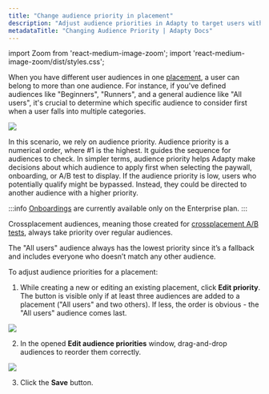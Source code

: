 ```yaml
---
title: "Change audience priority in placement"
description: "Adjust audience priorities in Adapty to target users with personalized offers."
metadataTitle: "Changing Audience Priority | Adapty Docs"
---
```


import Zoom from 'react-medium-image-zoom';
import 'react-medium-image-zoom/dist/styles.css';

When you have different user audiences in one [placement](placements), a user can belong to more than one audience. For instance, if you've defined audiences like "Beginners", "Runners", and a general audience like "All users", it's crucial to determine which specific audience to consider first when a user falls into multiple categories.

<Zoom>
  <img src={require('./img/afee54f-2.webp').default}
  style={{
    border: '1px solid #727272', /* border width and color */
    width: '700px', /* image width */
    display: 'block', /* for alignment */
    margin: '0 auto' /* center alignment */
  }}
/>
</Zoom>

In this scenario, we rely on audience priority. Audience priority is a numerical order, where #1 is the highest. It guides the sequence for audiences to check. In simpler terms, audience priority helps Adapty make decisions about which audience to apply first when selecting the paywall, onboarding, or A/B test to display. If the audience priority is low, users who potentially qualify might be bypassed. Instead, they could be directed to another audience with a higher priority.

:::info
[Onboardings](https://adapty.io/docs/onboardings) are currently available only on the Enterprise plan.
:::

Crossplacement audiences, meaning those created for [crossplacement A/B tests](ab-tests#ab-test-types), always take priority over regular audiences.

The "All users" audience always has the lowest priority since it’s a fallback and includes everyone who doesn’t match any other audience.

To adjust audience priorities for a placement:

1. While creating a new or editing an existing placement, click **Edit priority**. The button is visible only if at least three audiences are added to a placement ("All users" and two others). If less, the order is obvious - the "All users" audience comes last.

<Zoom>
  <img src={require('./img/edit-priority.webp').default}
  style={{
    border: '1px solid #727272', /* border width and color */
    width: '700px', /* image width */
    display: 'block', /* for alignment */
    margin: '0 auto' /* center alignment */
  }}
/>
</Zoom>



2. In the opened **Edit audience priorities** window, drag-and-drop audiences to reorder them correctly.

<Zoom>
  <img src={require('./img/reorder_audiences.webp').default}
  style={{
    border: '1px solid #727272', /* border width and color */
    width: '700px', /* image width */
    display: 'block', /* for alignment */
    margin: '0 auto' /* center alignment */
  }}
/>
</Zoom>

3. Click the **Save** button.